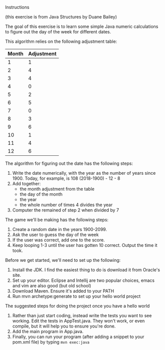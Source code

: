 
Instructions

(this exercise is from Java Structures by Duane Bailey)

The goal of this exercise is to learn some simple Java numeric calculations
to figure out the day of the week for different dates.

This algorithm relies on the following adjustment table:

Month   |Adjustment
--------|----------
1       |1
2       |4
3       |4
4       |0
5       |2
6       |5
7       |0
8       |3
9       |6
10      |1
11      |4
12      |6

The algorithm for figuring out the date has the following steps:
1. Write the date numerically, with the year as the number of years since 1900.
   Today, for example, is 108 (2018-1900) - 12 - 8
2. Add together:
   - the month adjustment from the table
   - the day of the month
   - the year
   - the whole number of times 4 divides the year
3. Computer the remained of step 2 when divided by 7

The game we'll be making has the following steps:
1. Create a random date in the years 1900-2099.
2. Ask the user to guess the day of the week
3. If the user was correct, add one to the score.
4. Keep looping 1-3 until the user has gotten 10 correct. Output the time it took.

Before we get started, we'll need to set up the following:
1. Install the JDK. I find the easiest thing to do is download it from Oracle's site.
2. Set up your editor. Eclipse and Intellij are two popular choices, emacs and vim are also good (but old school)
3. Download Maven. Ensure it's added to your PATH
4. Run mvn archetype:generate to set up your hello world project

The suggested steps for doing the project once you have a hello world
1. Rather than just start coding, instead write the tests you want to see working. Edit the tests in AppTest.java. They won't work,
   or even compile, but it will help you to ensure you're done.
2. Add the main program in App.java.
3. Finally, you can run your program (after adding a snippet to your pom.xml file) by typing `mvn exec:java`